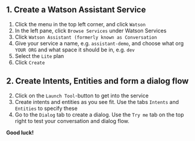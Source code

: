 ## 1. Create a Watson Assistant Service
1. Click the menu in the top left corner, and click `Watson`
2. In the left pane, click `Browse Services` under Watson Services
3. Click `Watson Assistant (formerly known as Conversation`
4. Give your service a name, e.g. `assistant-demo`, and choose what org `YOUR ORG` and what space it should be in, e.g. `dev`
5. Select the `Lite` plan
6. Click `Create`

## 2. Create Intents, Entities and form a dialog flow
2. Click on the `Launch Tool`-button to get into the service
3. Create intents and entities as you see fit. Use the tabs `Intents` and `Entities` to specify these
4. Go to the `Dialog` tab to create a dialog. Use the `Try me` tab on the top right to test your conversation and dialog flow.

**Good luck!**